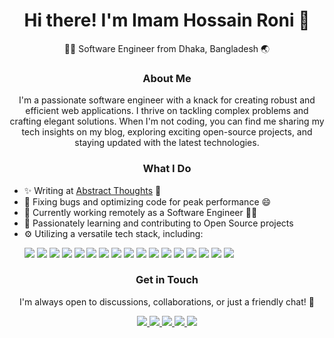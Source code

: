 <h1 align="center">Hi there! I'm Imam Hossain Roni 👋</h1>

<p align="center">👨‍💻 Software Engineer from Dhaka, Bangladesh 🌏</p>

<h3 align="center">About Me</h3>

<p align="center">I'm a passionate software engineer with a knack for creating robust and efficient web applications. I thrive on tackling complex problems and crafting elegant solutions. When I'm not coding, you can find me sharing my tech insights on my blog, exploring exciting open-source projects, and staying updated with the latest technologies.</p>

<h3 align="center">What I Do</h3>

<div>
  <ul>
    <li>✨ Writing at <a href="https://imamhossainroni.me/">Abstract Thoughts</a> 🤔</li>
    <li>🐛 Fixing bugs and optimizing code for peak performance 😄</li>
    <li>🏢 Currently working remotely as a Software Engineer 👨‍💻 </li>
    <li>🌱 Passionately learning and contributing to Open Source projects</li>
    <li>⚙️ Utilizing a versatile tech stack, including:</li>
  <p>
    <img src="https://img.shields.io/badge/Python-3776AB?style=flat&logo=python&logoColor=white">
    <img src="https://img.shields.io/badge/Django-092E20?style=flat&logo=django&logoColor=white">
    <img src="https://img.shields.io/badge/FastAPI-009688?style=flat&logo=fastapi&logoColor=white">
    <img src="https://img.shields.io/badge/JavaScript-F7DF1E?style=flat&logo=javascript&logoColor=black">
    <img src="https://img.shields.io/badge/Vue.js-4FC08D?style=flat&logo=vue.js&logoColor=white">
    <img src="https://img.shields.io/badge/Angular-DD0031?style=flat&logo=angular&logoColor=white">
    <img src="https://img.shields.io/badge/React-61DAFB?style=flat&logo=react&logoColor=black">
    <img src="https://img.shields.io/badge/SQLAlchemy-333333?style=flat">
    <img src="https://img.shields.io/badge/MySQL-4479A1?style=flat&logo=mysql&logoColor=white">
    <img src="https://img.shields.io/badge/PostgreSQL-4169E1?style=flat&logo=postgresql&logoColor=white">
    <img src="https://img.shields.io/badge/PostGIS-366131?style=flat">
    <img src="https://img.shields.io/badge/MongoDB-47A248?style=flat&logo=mongodb&logoColor=white">
    <img src="https://img.shields.io/badge/ElasticSearch-005571?style=flat&logo=elasticsearch&logoColor=white">
    <img src="https://img.shields.io/badge/Docker-2496ED?style=flat&logo=docker&logoColor=white">
    <img src="https://img.shields.io/badge/Nginx-009639?style=flat&logo=nginx&logoColor=white">
    <img src="https://img.shields.io/badge/Jenkins-D24939?style=flat&logo=jenkins&logoColor=white">
    <img src="https://img.shields.io/badge/AWS-232F3E?style=flat&logo=amazon-aws&logoColor=white">
  </p>

  </ul>
</div>

<h3 align="center">Get in Touch</h3>

<p align="center">I'm always open to discussions, collaborations, or just a friendly chat! 💬</p>

<p align="center">
  <a href="mailto:imamhossainroni95@gmail.com">
    <img src="https://img.shields.io/badge/Email-me-blue?style=flat&logo=gmail">
  </a>
  <a href="https://www.linkedin.com/in/imamhossainroni/">
    <img src="https://img.shields.io/badge/LinkedIn-connect-blue?style=flat&logo=linkedin">
  </a>
<a href="https://stackoverflow.com/users/6342245/imam-hossain-roni">
    <img src="https://img.shields.io/badge/Stack%20Overflow-ask%20me-orange?style=flat&logo=stackoverflow">
  </a>
  <a href="https://twitter.com/_imamhossain">
    <img src="https://img.shields.io/badge/Twitter-follow-blue?style=flat&logo=twitter">
  </a>
  <a href="https://www.xing.com/profile/MdImamHossain_Roni/cv">
    <img src="https://img.shields.io/badge/Xing-connect-lightgrey?style=flat&logo=xing">
  </a>
</p>
